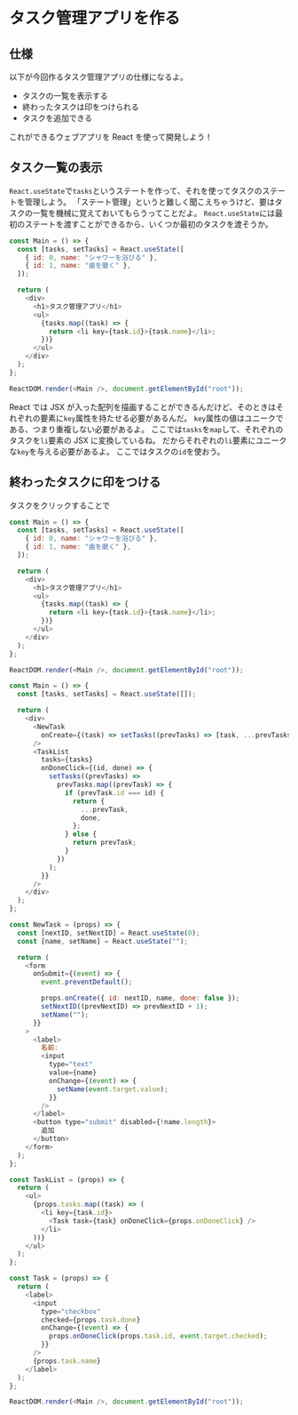 # タスク管理アプリを作る

## 仕様

以下が今回作るタスク管理アプリの仕様になるよ。

- タスクの一覧を表示する
- 終わったタスクは印をつけられる
- タスクを追加できる

これができるウェブアプリを React を使って開発しよう！

## タスク一覧の表示

`React.useState`で`tasks`というステートを作って、それを使ってタスクのステートを管理しよう。
「ステート管理」というと難しく聞こえちゃうけど、要はタスクの一覧を機械に覚えておいてもらうってことだよ。
`React.useState`には最初のステートを渡すことができるから、いくつか最初のタスクを渡そうか。

```javascript
const Main = () => {
  const [tasks, setTasks] = React.useState([
    { id: 0, name: "シャワーを浴びる" },
    { id: 1, name: "歯を磨く" },
  ]);

  return (
    <div>
      <h1>タスク管理アプリ</h1>
      <ul>
        {tasks.map((task) => {
          return <li key={task.id}>{task.name}</li>;
        })}
      </ul>
    </div>
  );
};

ReactDOM.render(<Main />, document.getElementById("root"));
```

React では JSX が入った配列を描画することができるんだけど、そのときはそれぞれの要素に`key`属性を持たせる必要があるんだ。
`key`属性の値はユニークである、つまり重複しない必要があるよ。
ここでは`tasks`を`map`して、それぞれのタスクを`li`要素の JSX に変換しているね。
だからそれぞれの`li`要素にユニークな`key`を与える必要があるよ。
ここではタスクの`id`を使おう。

## 終わったタスクに印をつける

タスクをクリックすることで

```javascript
const Main = () => {
  const [tasks, setTasks] = React.useState([
    { id: 0, name: "シャワーを浴びる" },
    { id: 1, name: "歯を磨く" },
  ]);

  return (
    <div>
      <h1>タスク管理アプリ</h1>
      <ul>
        {tasks.map((task) => {
          return <li key={task.id}>{task.name}</li>;
        })}
      </ul>
    </div>
  );
};

ReactDOM.render(<Main />, document.getElementById("root"));
```

```javascript
const Main = () => {
  const [tasks, setTasks] = React.useState([]);

  return (
    <div>
      <NewTask
        onCreate={(task) => setTasks((prevTasks) => [task, ...prevTasks])}
      />
      <TaskList
        tasks={tasks}
        onDoneClick={(id, done) => {
          setTasks((prevTasks) =>
            prevTasks.map((prevTask) => {
              if (prevTask.id === id) {
                return {
                  ...prevTask,
                  done,
                };
              } else {
                return prevTask;
              }
            })
          );
        }}
      />
    </div>
  );
};

const NewTask = (props) => {
  const [nextID, setNextID] = React.useState(0);
  const [name, setName] = React.useState("");

  return (
    <form
      onSubmit={(event) => {
        event.preventDefault();

        props.onCreate({ id: nextID, name, done: false });
        setNextID((prevNextID) => prevNextID + 1);
        setName("");
      }}
    >
      <label>
        名前:
        <input
          type="text"
          value={name}
          onChange={(event) => {
            setName(event.target.value);
          }}
        />
      </label>
      <button type="submit" disabled={!name.length}>
        追加
      </button>
    </form>
  );
};

const TaskList = (props) => {
  return (
    <ul>
      {props.tasks.map((task) => (
        <li key={task.id}>
          <Task task={task} onDoneClick={props.onDoneClick} />
        </li>
      ))}
    </ul>
  );
};

const Task = (props) => {
  return (
    <label>
      <input
        type="checkbox"
        checked={props.task.done}
        onChange={(event) => {
          props.onDoneClick(props.task.id, event.target.checked);
        }}
      />
      {props.task.name}
    </label>
  );
};

ReactDOM.render(<Main />, document.getElementById("root"));
```
